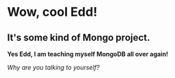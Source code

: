# Wow, cool Edd!

## It's some kind of Mongo project.

**Yes Edd, I am teaching myself MongoDB all over again!**

_Why are you talking to yourself?_

